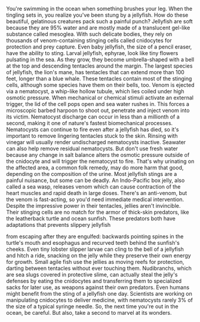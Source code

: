 
You&#39;re swimming in the ocean
when something brushes your leg.
When the tingling sets in,
you realize you&#39;ve been stung 
by a jellyfish.
How do these beautiful, gelatinous
creatures pack such a painful punch?
Jellyfish are soft 
because they are 95% water
and are mostly made of a translucent 
gel-like substance called mesoglea.
With such delicate bodies,
they rely on thousands of venom-containing
stinging cells called cnidocytes
for protection and prey capture.
Even baby jellyfish, 
the size of a pencil eraser,
have the ability to sting.
Larval jellyfish, ephyrae, look like
tiny flowers pulsating in the sea.
As they grow, they become umbrella-shaped
with a bell at the top
and descending tentacles 
around the margin.
The largest species of jellyfish,
the lion&#39;s mane,
has tentacles that can extend 
more than 100 feet,
longer than a blue whale.
These tentacles contain 
most of the stinging cells,
although some species have them
on their bells, too.
Venom is ejected via a nematocyst,
a whip-like hollow tubule,
which lies coiled under 
high osmotic pressure.
When mechanical or chemical stimuli
activate an external trigger,
the lid of the cell pops open
and sea water rushes in.
This forces a microscopic barbed
harpoon to shoot out,
penetrate and inject 
venom into its victim.
Nematocyst discharge can occur
in less than a millionth of a second,
making it one of nature&#39;s fastest
biomechanical processes.
Nematocysts can continue
to fire even after a jellyfish has died,
so it&#39;s important to remove
lingering tentacles stuck to the skin.
Rinsing with vinegar will usually render
undischarged nematocysts inactive.
Seawater can also help 
remove residual nematocysts.
But don&#39;t use fresh water
because any change in salt balance
alters the osmotic pressure 
outside of the cnidocyte
and will trigger the nematocyst to fire.
That&#39;s why urinating on the affected area,
a common folk remedy,
may do more harm that good,
depending on the composition of the urine.
Most jellyfish stings 
are a painful nuisance,
but some can be deadly.
An Indo-Pacific box jelly,
also called a sea wasp,
releases venom which can cause
contraction of the heart muscles
and rapid death in large doses.
There&#39;s an anti-venom,
but the venom is fast-acting,
so you&#39;d need immediate 
medical intervention.
Despite the impressive power
in their tentacles,
jellies aren&#39;t invincible.
Their stinging cells are no match
for the armor of thick-skin predators,
like the leatherback turtle
and ocean sunfish.
These predators both have adaptations
that prevents slippery jellyfish

from escaping after they are engulfed:
backwards pointing spines 
in the turtle&#39;s mouth and esophagus
and recurved teeth 
behind the sunfish&#39;s cheeks.
Even tiny lobster slipper larvae
can cling to the bell of a jellyfish
and hitch a ride,
snacking on the jelly while they preserve
their own energy for growth.
Small agile fish use the jellies
as moving reefs for protection,
darting between tentacles
without ever touching them.
Nudibranchs, which are sea slugs
covered in protective slime,
can actually steal the jelly&#39;s defenses
by eating the cnidocytes
and transferring them 
to specialized sacks for later use,
as weapons against their own predators.
Even humans might benefit
from the sting of a jellyfish one day.
Scientists are working on manipulating
cnidocytes to deliver medicine,
with nematocysts rarely 3% of the size
of a typical syringe needle.
So, the next time you&#39;re out 
in the ocean, be careful.
But also, take a second 
to marvel at its wonders.
